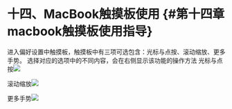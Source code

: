 # 十四、MacBook触摸板使用 {#第十四章macbook触摸板使用指导}

进入偏好设置中触摸板，触摸板中有三项可选包含：光标与点按、滚动缩放、更多手势。 选择对应的选项中的不同内容，会在右侧显示该功能的操作方法 光标与点按![](https://ws4.sinaimg.cn/large/006tKfTcly1fj2zmwaohxj31c10skdkk.jpg)

滚动缩放![](https://ws3.sinaimg.cn/large/006tKfTcly1fj2zn8y5i3j31c10wtjwl.jpg)

更多手势![](https://ws1.sinaimg.cn/large/006tKfTcly1fj2znk5a1fj31c1111agh.jpg)



